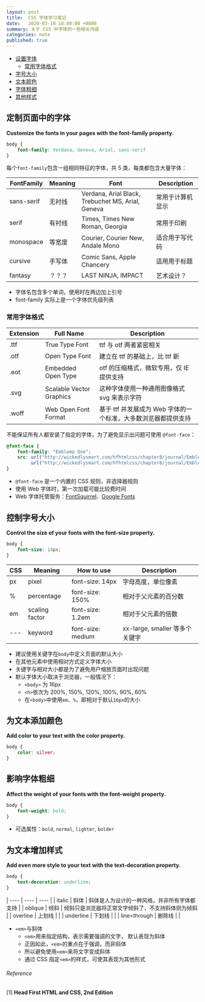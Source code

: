 ```yaml
---
layout: post
title:  CSS 字体学习笔记
date:   2020-03-10 18:00:00 +0800
summary: 关于 CSS 中字体的一些相关内容
categories: note
published: true
---
```

- [设置字体](#定制页面中的字体)
	- [常用字体格式](#常用字体格式)
- [字号大小](#控制字号大小)
- [文本颜色](#为文本添加颜色)
- [字体粗细](#影响字体粗细)
- [其他样式](#为文本增加样式)

## 定制页面中的字体
**Customize the fonts in your pages with the font-family property.**
```css
body {
    font-family: Verdana, Geneva, Arial, sans-serif
}
```
每个`font-family`包含一组相同特征的字体，共 5 类，每类都包含大量字体：

| FontFamily | Meaning | Font | Description |
| ---- | ----  | ---- | ---- |
| sans-serif | 无衬线 | Verdana, Arial Black, Trebuchet MS, Arial, Geneva | 常用于计算机显示 |
| serif | 有衬线 | Times, Times New Roman, Georgia | 常用于印刷 |
| monospace | 等宽度 | Courier, Courier New, Andale Mono | 适合用于写代码 |
| cursive | 手写体 | Comic Sans, Apple Chancery | 适用用于标题 |
| fantasy | ？？？ | LAST NINJA, IMPACT | 艺术设计？ |

- 字体名包含多个单词，使用时在两边加上引号
- font-family 实际上是一个字体优先级列表

### 常用字体格式

| Extension | Full Name | Description  |
| ---- | ---- | ---- |
| .ttf | True Type Font | ttf 与 otf 两者紧密相关 |
| .otf | Open Type Font | 建立在 ttf 的基础上，比 ttf 新 |
| .eot | Embedded Open Type | otf 的压缩格式，微软专用，仅 IE 提供支持 |
| .svg | Scalable Vector Graphics | 这种字体使用一种通用图像格式 svg 来表示字符 |
| .woff | Web Open Font Format | 基于 ttf 并发展成为 Web 字体的一个标准，大多数浏览器都提供支持 |

不能保证所有人都安装了指定的字体，为了避免显示出问题可使用 `@font-face`：
```css
@font-face {
    font-family: "Emblema One";
    src: url("http://wickedlysmart.com/hfhtmlcss/chapter8/journal/EmblemaOne-Regular.woff"),
         url("http://wickedlysmart.com/hfhtmlcss/chapter8/journal/EmblemaOne-Regular.ttf");
}
```
- `@font-face` 是一个内置的 CSS 规则，非选择器规则
- 使用 Web 字体时，第一次加载可能比较费时间
- Web 字体托管服务：[FontSquirrel](http:/www.fontsquirrel.com/)、[Google Fonts](https://fonts.google.com/)

##  控制字号大小
**Control the size of your fonts with the font-size property.**
```css
body {
    font-size: 14px;
}
```

| CSS | Meaning | How to use | Description |
| ---- | ---- | ---- | ---- |
| px | pixel | font-size: 14px | 字母高度，单位像素 |
| % | percentage | font-size: 150% | 相对于父元素的百分数 |
| em | scaling factor | font-size: 1.2em | 相对于父元素的倍数 |
| --- | keyword | font-size: medium | xx-large, smaller 等多个关键字 |

- 建议使用关键字在`body`中定义页面的默认大小 
- 在其他元素中使用相对方式定义字体大小
- 关键字与相对大小都是为了避免用户缩放页面时出现问题
- 默认字体大小取决于浏览器，一般情况下：
	- `<body>` 为 16px
	- `<h>`依次为 200%, 150%, 120%, 100%, 90%, 60%
	- 在`<body>`中使用`em`、`%`，即相对于默认`16px`的大小

## 为文本添加颜色
**Add color to your text with the color property.**
```css
body {
    color: silver;
}
```

##  影响字体粗细
**Affect the weight of your fonts with the font-weight property.**
```css
body {
    font-weight: bold;
}
```
- 可选属性：`bold`, `normal`, `lighter`, `bolder`

## 为文本增加样式
**Add even more style to your text with the text-decoration property.**
```css
body {
    text-decoration: underline;
}
```

| ---- | ---- | ---- |
| italic | 斜体 | 斜体是人为设计的一种风格，并非所有字体都支持 |
| oblique | 倾斜 | 倾斜只是浏览器将正常文字倾斜了，不支持斜体则为倾斜 |
| overline | 上划线 |  |
| underline | 下划线 |  |
| line=through | 删除线 |  |

- `<em>`与斜体
	- `<em>`用来指定结构，表示需要强调的文字， 默认表现为斜体
	- 正因如此，`<em>`的重点在于强调，而非斜体
	- 所以避免使用`<em>`来将文字变成斜体
	- 通过 CSS 指定`<em>`的样式，可使其表现为其他形式

###### Reference
[1] **Head First HTML and CSS, 2nd Edition**
